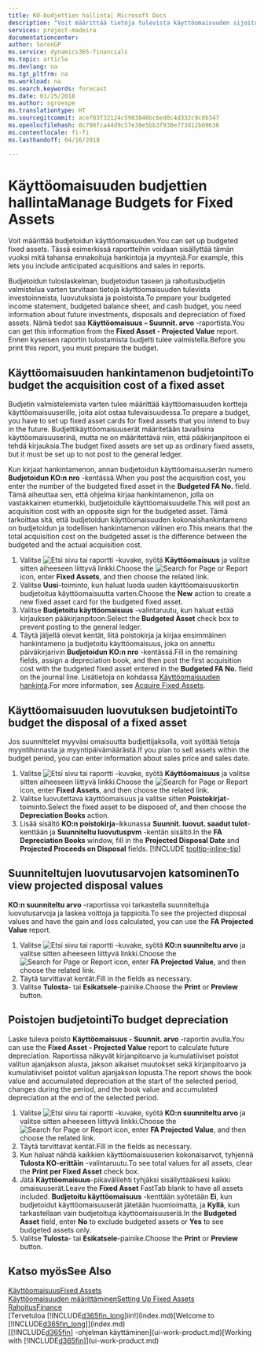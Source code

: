 ```yaml
---
title: KO-budjettien hallinta| Microsoft Docs
description: "Voit määrittää tietoja tulevista käyttöomaisuuden sijoituksista, luovutuksista ja poistoista budjettien ja ennusteiden valmistelussa auttamiseksi."
services: project-madeira
documentationcenter: 
author: SorenGP
ms.service: dynamics365-financials
ms.topic: article
ms.devlang: na
ms.tgt_pltfrm: na
ms.workload: na
ms.search.keywords: forecast
ms.date: 01/25/2018
ms.author: sgroespe
ms.translationtype: HT
ms.sourcegitcommit: acef03f32124c5983846bc6ed0c4d332c9c8b347
ms.openlocfilehash: 0c798fca44d9c57e38e5bb3f930e773d12b69636
ms.contentlocale: fi-fi
ms.lasthandoff: 04/16/2018

---
```

# <a name="manage-budgets-for-fixed-assets"></a><span data-ttu-id="70736-103">Käyttöomaisuuden budjettien hallinta</span><span class="sxs-lookup"><span data-stu-id="70736-103">Manage Budgets for Fixed Assets</span></span>
<span data-ttu-id="70736-104">Voit määrittää budjetoidun käyttöomaisuuden.</span><span class="sxs-lookup"><span data-stu-id="70736-104">You can set up budgeted fixed assets.</span></span> <span data-ttu-id="70736-105">Tässä esimerkissä raportteihin voidaan sisällyttää tämän vuoksi mitä tahansa ennakoituja hankintoja ja myyntejä.</span><span class="sxs-lookup"><span data-stu-id="70736-105">For example, this lets you include anticipated acquisitions and sales in reports.</span></span>  

<span data-ttu-id="70736-106">Budjetoidun tuloslaskelman, budjetoidun taseen ja rahoitusbudjetin valmistelua varten tarvitaan tietoja käyttöomaisuuden tulevista investoinneista, luovutuksista ja poistoista.</span><span class="sxs-lookup"><span data-stu-id="70736-106">To prepare your budgeted income statement, budgeted balance sheet, and cash budget, you need information about future investments, disposals and depreciation of fixed assets.</span></span> <span data-ttu-id="70736-107">Nämä tiedot saa **Käyttöomaisuus – Suunnit. arvo** -raportista.</span><span class="sxs-lookup"><span data-stu-id="70736-107">You can get this information from the **Fixed Asset - Projected Value** report.</span></span> <span data-ttu-id="70736-108">Ennen kyseisen raportin tulostamista budjetti tulee valmistella.</span><span class="sxs-lookup"><span data-stu-id="70736-108">Before you print this report, you must prepare the budget.</span></span>  

## <a name="to-budget-the-acquisition-cost-of-a-fixed-asset"></a><span data-ttu-id="70736-109">Käyttöomaisuuden hankintamenon budjetointi</span><span class="sxs-lookup"><span data-stu-id="70736-109">To budget the acquisition cost of a fixed asset</span></span>
<span data-ttu-id="70736-110">Budjetin valmistelemista varten tulee määrittää käyttöomaisuuden kortteja käyttöomaisuuserille, joita aiot ostaa tulevaisuudessa.</span><span class="sxs-lookup"><span data-stu-id="70736-110">To prepare a budget, you have to set up fixed asset cards for fixed assets that you intend to buy in the future.</span></span> <span data-ttu-id="70736-111">Budjettikäyttöomaisuuserät määritetään tavallisina käyttöomaisuuserinä, mutta ne on määritettävä niin, että pääkirjanpitoon ei tehdä kirjauksia.</span><span class="sxs-lookup"><span data-stu-id="70736-111">The budget fixed assets are set up as ordinary fixed assets, but it must be set up to not post to the general ledger.</span></span>

<span data-ttu-id="70736-112">Kun kirjaat hankintamenon, annan budjetoidun käyttöomaisuuserän numero **Budjetoidun KO:n nro** -kentässä.</span><span class="sxs-lookup"><span data-stu-id="70736-112">When you post the acquisition cost, you enter the number of the budgeted fixed asset in the **Budgeted FA No.** field.</span></span> <span data-ttu-id="70736-113">Tämä aiheuttaa sen, että ohjelma kirjaa hankintamenon, jolla on vastakkainen etumerkki, budjetoidulle käyttöomaisuudelle.</span><span class="sxs-lookup"><span data-stu-id="70736-113">This will post an acquisition cost with an opposite sign for the budgeted asset.</span></span> <span data-ttu-id="70736-114">Tämä tarkoittaa sitä, että budjetoidun käyttöomaisuuden kokonaishankintameno on budjetoidun ja todellisen hankintamenon välinen ero.</span><span class="sxs-lookup"><span data-stu-id="70736-114">This means that the total acquisition cost on the budgeted asset is the difference between the budgeted and the actual acquisition cost.</span></span>

1. <span data-ttu-id="70736-115">Valitse ![Etsi sivu tai raportti](media/ui-search/search_small.png "Etsi sivu tai raportti -kuvake") -kuvake, syötä **Käyttöomaisuus** ja valitse sitten aiheeseen liittyvä linkki.</span><span class="sxs-lookup"><span data-stu-id="70736-115">Choose the ![Search for Page or Report](media/ui-search/search_small.png "Search for Page or Report icon") icon, enter **Fixed Assets**, and then choose the related link.</span></span>
2. <span data-ttu-id="70736-116">Valitse **Uusi**-toiminto, kun haluat luoda uuden käyttöomaisuuskortin budjetoitua käyttöomaisuutta varten.</span><span class="sxs-lookup"><span data-stu-id="70736-116">Choose the **New** action to create a new fixed asset card for the budgeted fixed asset.</span></span>
3. <span data-ttu-id="70736-117">Valitse **Budjetoitu käyttöomaisuus** -valintaruutu, kun haluat estää kirjauksen pääkirjanpitoon.</span><span class="sxs-lookup"><span data-stu-id="70736-117">Select the **Budgeted Asset** check box to prevent posting to the general ledger.</span></span>
4. <span data-ttu-id="70736-118">Täytä jäljellä olevat kentät, liitä poistokirja ja kirjaa ensimmäinen hankintameno ja budjetoitu käyttöomaisuus, joka on annettu päiväkirjarivin **Budjetoidun KO:n nro** -kentässä.</span><span class="sxs-lookup"><span data-stu-id="70736-118">Fill in the remaining fields, assign a depreciation book, and then post the first acquisition cost with the budgeted fixed asset entered in the **Budgeted FA No.** field on the journal line.</span></span> <span data-ttu-id="70736-119">Lisätietoja on kohdassa [Käyttöomaisuuden hankinta](fa-how-acquire.md).</span><span class="sxs-lookup"><span data-stu-id="70736-119">For more information, see [Acquire Fixed Assets](fa-how-acquire.md).</span></span>

## <a name="to-budget-the-disposal-of-a-fixed-asset"></a><span data-ttu-id="70736-120">Käyttöomaisuuden luovutuksen budjetointi</span><span class="sxs-lookup"><span data-stu-id="70736-120">To budget the disposal of a fixed asset</span></span>
<span data-ttu-id="70736-121">Jos suunnittelet myyväsi omaisuutta budjettijaksolla, voit syöttää tietoja myyntihinnasta ja myyntipäivämäärästä.</span><span class="sxs-lookup"><span data-stu-id="70736-121">If you plan to sell assets within the budget period, you can enter information about sales price and sales date.</span></span>

1. <span data-ttu-id="70736-122">Valitse ![Etsi sivu tai raportti](media/ui-search/search_small.png "Etsi sivu tai raportti -kuvake") -kuvake, syötä **Käyttöomaisuus** ja valitse sitten aiheeseen liittyvä linkki.</span><span class="sxs-lookup"><span data-stu-id="70736-122">Choose the ![Search for Page or Report](media/ui-search/search_small.png "Search for Page or Report icon") icon, enter **Fixed Assets**, and then choose the related link.</span></span>
2. <span data-ttu-id="70736-123">Valitse luovutettava käyttöomaisuus ja valitse sitten **Poistokirjat**-toiminto.</span><span class="sxs-lookup"><span data-stu-id="70736-123">Select the fixed asset to be disposed of, and then choose the **Depreciation Books** action.</span></span>
3. <span data-ttu-id="70736-124">Lisää sisältö **KO:n poistokirja**-ikkunassa **Suunnit. luovut. saadut tulot**-kenttään ja **Suunniteltu luovutuspvm** -kentän sisältö.</span><span class="sxs-lookup"><span data-stu-id="70736-124">In the **FA Depreciation Books** window, fill in the **Projected Disposal Date** and **Projected Proceeds on Disposal** fields.</span></span> [!INCLUDE [tooltip-inline-tip](includes/tooltip-inline-tip_md.md)]

## <a name="to-view-projected-disposal-values"></a><span data-ttu-id="70736-125">Suunniteltujen luovutusarvojen katsominen</span><span class="sxs-lookup"><span data-stu-id="70736-125">To view projected disposal values</span></span>
<span data-ttu-id="70736-126">**KO:n suunniteltu arvo** -raportissa voi tarkastella suunniteltuja luovutusarvoja ja laskea voittoja ja tappioita.</span><span class="sxs-lookup"><span data-stu-id="70736-126">To see the projected disposal values and have the gain and loss calculated, you can use the **FA Projected Value** report.</span></span>

1. <span data-ttu-id="70736-127">Valitse ![Etsi sivu tai raportti](media/ui-search/search_small.png "Etsi sivu tai raportti -kuvake") -kuvake, syötä **KO:n suunniteltu arvo** ja valitse sitten aiheeseen liittyvä linkki.</span><span class="sxs-lookup"><span data-stu-id="70736-127">Choose the ![Search for Page or Report](media/ui-search/search_small.png "Search for Page or Report icon") icon, enter **FA Projected Value**, and then choose the related link.</span></span>
2. <span data-ttu-id="70736-128">Täytä tarvittavat kentät.</span><span class="sxs-lookup"><span data-stu-id="70736-128">Fill in the fields as necessary.</span></span>
3. <span data-ttu-id="70736-129">Valitse **Tulosta**- tai **Esikatsele**-painike.</span><span class="sxs-lookup"><span data-stu-id="70736-129">Choose the **Print** or **Preview** button.</span></span>

## <a name="to-budget-depreciation"></a><span data-ttu-id="70736-130">Poistojen budjetointi</span><span class="sxs-lookup"><span data-stu-id="70736-130">To budget depreciation</span></span>
<span data-ttu-id="70736-131">Laske tuleva poisto **Käyttöomaisuus - Suunnit. arvo** -raportin avulla.</span><span class="sxs-lookup"><span data-stu-id="70736-131">You can use the **Fixed Asset - Projected Value** report to calculate future depreciation.</span></span> <span data-ttu-id="70736-132">Raportissa näkyvät kirjanpitoarvo ja kumulatiiviset poistot valitun ajanjakson alusta, jakson aikaiset muutokset sekä kirjanpitoarvo ja kumulatiiviset poistot valitun ajanjakson lopusta.</span><span class="sxs-lookup"><span data-stu-id="70736-132">The report shows the book value and accumulated depreciation at the start of the selected period, changes during the period, and the book value and accumulated depreciation at the end of the selected period.</span></span>

1. <span data-ttu-id="70736-133">Valitse ![Etsi sivu tai raportti](media/ui-search/search_small.png "Etsi sivu tai raportti -kuvake") -kuvake, syötä **KO:n suunniteltu arvo** ja valitse sitten aiheeseen liittyvä linkki.</span><span class="sxs-lookup"><span data-stu-id="70736-133">Choose the ![Search for Page or Report](media/ui-search/search_small.png "Search for Page or Report icon") icon, enter **FA Projected Value**, and then choose the related link.</span></span>
2. <span data-ttu-id="70736-134">Täytä tarvittavat kentät.</span><span class="sxs-lookup"><span data-stu-id="70736-134">Fill in the fields as necessary.</span></span>
3. <span data-ttu-id="70736-135">Kun haluat nähdä kaikkien käyttöomaisuuserien kokonaisarvot, tyhjennä **Tulosta KO-erittäin** -valintaruutu.</span><span class="sxs-lookup"><span data-stu-id="70736-135">To see total values for all assets, clear the **Print per Fixed Asset** check box.</span></span>
4. <span data-ttu-id="70736-136">Jätä **Käyttöomaisuus**-pikavälilehti tyhjäksi sisällyttääksesi kaikki omaisuuserät.</span><span class="sxs-lookup"><span data-stu-id="70736-136">Leave the **Fixed Asset** FastTab blank to have all assets included.</span></span> <span data-ttu-id="70736-137">**Budjetoitu käyttöomaisuus** -kenttään syötetään **Ei**, kun budjetoidut käyttöomaisuuserät jätetään huomioimatta, ja **Kyllä**, kun tarkastellaan vain budjetoituja käyttöomaisuuseriä.</span><span class="sxs-lookup"><span data-stu-id="70736-137">In the **Budgeted Asset** field, enter **No** to exclude budgeted assets or **Yes** to see budgeted assets only.</span></span>
5. <span data-ttu-id="70736-138">Valitse **Tulosta**- tai **Esikatsele**-painike.</span><span class="sxs-lookup"><span data-stu-id="70736-138">Choose the **Print** or **Preview** button.</span></span>

## <a name="see-also"></a><span data-ttu-id="70736-139">Katso myös</span><span class="sxs-lookup"><span data-stu-id="70736-139">See Also</span></span>
[<span data-ttu-id="70736-140">Käyttöomaisuus</span><span class="sxs-lookup"><span data-stu-id="70736-140">Fixed Assets</span></span>](fa-manage.md)  
[<span data-ttu-id="70736-141">Käyttöomaisuuden määrittäminen</span><span class="sxs-lookup"><span data-stu-id="70736-141">Setting Up Fixed Assets</span></span>](fa-setup.md)  
[<span data-ttu-id="70736-142">Rahoitus</span><span class="sxs-lookup"><span data-stu-id="70736-142">Finance</span></span>](finance.md)  
<span data-ttu-id="70736-143">[Tervetuloa [!INCLUDE[d365fin_long](includes/d365fin_long_md.md)]iin!](index.md)</span><span class="sxs-lookup"><span data-stu-id="70736-143">[Welcome to [!INCLUDE[d365fin_long](includes/d365fin_long_md.md)]](index.md)</span></span>  
<span data-ttu-id="70736-144">[[!INCLUDE[d365fin](includes/d365fin_md.md)] -ohjelman käyttäminen](ui-work-product.md)</span><span class="sxs-lookup"><span data-stu-id="70736-144">[Working with [!INCLUDE[d365fin](includes/d365fin_md.md)]](ui-work-product.md)</span></span>

